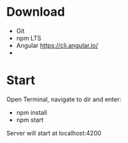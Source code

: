 # Download

- Git 
- npm LTS
- Angular https://cli.angular.io/
- 

# Start
Open Terminal, navigate to dir and enter:

- npm install
- npm start

Server will start at localhost:4200



